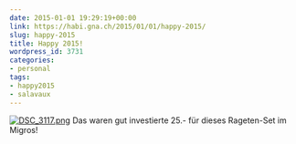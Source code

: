 ```yaml
---
date: 2015-01-01 19:29:19+00:00
link: https://habi.gna.ch/2015/01/01/happy-2015/
slug: happy-2015
title: Happy 2015!
wordpress_id: 3731
categories:
- personal
tags:
- happy2015
- salavaux
---
```


[![DSC_3117.png](https://habi.gna.ch/wp-content/uploads/2015/01/DSC_3117-1024x678.png)](https://habi.gna.ch/wp-content/uploads/2015/01/DSC_3117.png)
Das waren gut investierte 25.- für dieses Rageten-Set im Migros!
